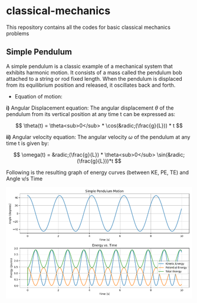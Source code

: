 # classical-mechanics
 
This repository contains all the codes for basic classical mechanics problems

## Simple Pendulum
A simple pendulum is a classic example of a mechanical system that exhibits harmonic motion. It consists of a mass called the pendulum bob attached to a string or rod fixed length. When the pendulum is displaced from its equilibrium position and released, it oscillates back and forth.

- Equation of motion:

**i)** Angular Displacement equation:
The angular displacement $\theta$ of the pendulum from its vertical position at any time t can be expressed as:

$$
\theta(t) = \theta<sub>0</sub> * \cos(&radic;(\frac{g}{L})) * t
$$

**ii)** Angular velocity equation:
The angular velocity $\omega$ of the pendulum at any time t is given by:

$$
\omega(t) = &radic;(\frac{g}{L}) * \theta<sub>0</sub> \sin(&radic;(\frac{g}{L}))*t
$$

Following is the resulting graph of energy curves (between KE, PE, TE) and Angle v/s Time

![The graph of Energy curves and Angle v/s Time](Figures.png)